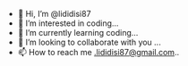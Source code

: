 - 👋 Hi, I’m @lididisi87
- 👀 I’m interested in coding...
- 🌱 I’m currently learning coding...
- 💞️ I’m looking to collaborate with you ...
- 📫 How to reach me .lididisi87@gmail.com..

<!---
lididisi87/lididisi87 is a ✨ special ✨ repository because its `README.md` (this file) appears on your GitHub profile.
You can click the Preview link to take a look at your changes.
--->
